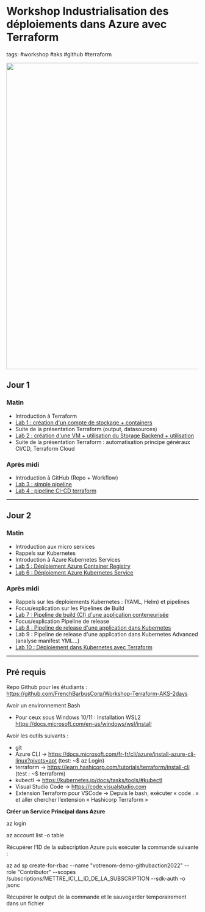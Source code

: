 # Workshop Industrialisation des déploiements dans Azure avec Terraform 

tags: #workshop #aks #github #terraform

<img width='800' src='https://github.com/FrenchBarbusCorp/Workshop-Terraform-AKS-2days/blob/main/images/logoworkshop.jpg'/> 

## Jour 1 

### Matin
- Introduction à Terraform
- <a href='https://github.com/FrenchBarbusCorp/Workshop-Terraform-AKS-2days/tree/main/Terraform/Lab1_Compte_de_Stockage'>Lab 1 : création d'un compte de stockage + containers</a>
- Suite de la présentation Terraform (output, datasources)
- <a href='https://github.com/FrenchBarbusCorp/Workshop-Terraform-AKS-2days/tree/main/Terraform/Lab2_VM'>Lab 2 :  création d'une VM   + utilisation du Storage Backend + utilisation </a>
- Suite de la présentation Terraform : automatisation principe généraux CI/CD, Terraform Cloud

### Après midi
- Introduction à GitHub (Repo + Workflow)
- <a href='https://github.com/FrenchBarbusCorp/Workshop-Terraform-AKS-2days/tree/main/Pipelines/Lab3_Simple_Pipeline'>Lab 3 : simple pipeline </a>
- <a href='https://github.com/FrenchBarbusCorp/Workshop-Terraform-AKS-2days/tree/main/Terraform/Lab4_Pipeline_CI_CD_Terraform'>Lab 4 : pipeline CI-CD terraform </a>

---

## Jour 2
### Matin
- Introduction aux micro services
- Rappels sur Kubernetes
- Introduction à Azure Kubernetes Services
- <a href='https://github.com/FrenchBarbusCorp/Workshop-Terraform-AKS-2days/tree/main/Terraform/Lab5_Azure_Container_Registry'>Lab 5 : Déploiement Azure Container Registry </a>
- <a href='https://github.com/FrenchBarbusCorp/Workshop-Terraform-AKS-2days/tree/main/Terraform/Lab6_Azure_Kubernetes_Service'>Lab 6 : Déploiement Azure Kubernetes Service </a>

### Après midi
- Rappels sur les deploiements Kubernetes : (YAML, Helm) et pipelines
- Focus/explication sur les Pipelines de Build 
- <a href='https://github.com/FrenchBarbusCorp/Workshop-Terraform-AKS-2days/tree/main/Pipelines/Lab7_Pipeline_de_Build'>Lab 7 : Pipeline de build (CI) d'une application conteneurisée </a>
- Focus/explication Pipeline de release
- <a href='https://github.com/FrenchBarbusCorp/Workshop-Terraform-AKS-2days/tree/main/Pipelines/Lab8_Pipeline_de_Release'>Lab 8 : Pipeline de release d'une application dans Kubernetes </a>
- Lab 9 : Pipeline de release d'une application dans Kubernetes Advanced (analyse manifest YML...)
- <a href='https://github.com/FrenchBarbusCorp/Workshop-Terraform-AKS-2days/tree/main/Terraform/Lab10_Kubernetes_avec_Terraform'>Lab 10 : Déploiement dans Kubernetes avec Terraform </a>

---
## Pré requis

Repo Github pour les étudiants : https://github.com/FrenchBarbusCorp/Workshop-Terraform-AKS-2days

Avoir un environnement Bash 
- Pour ceux sous Windows 10/11 : Installation WSL2 https://docs.microsoft.com/en-us/windows/wsl/install

Avoir les outils suivants : 
- git
- Azure CLI -> https://docs.microsoft.com/fr-fr/cli/azure/install-azure-cli-linux?pivots=apt (test: ~$  az Login)
- terraform -> https://learn.hashicorp.com/tutorials/terraform/install-cli (test : ~$ terraform)
- kubectl -> https://kubernetes.io/docs/tasks/tools/#kubectl
- Visual Studio Code -> https://code.visualstudio.com
- Extension Terraform pour VSCode -> Depuis le bash, exécuter « code . » et aller chercher l’extension « Hashicorp Terraform »


**Créer un Service Principal dans Azure**

az login

az account list -o table

Récupérer l'ID de la subscription Azure puis exécuter la commande suivante :

az ad sp create-for-rbac --name "votrenom-demo-githubaction2022" --role "Contributor" --scopes /subscriptions/METTRE_ICI_L_ID_DE_LA_SUBSCRIPTION --sdk-auth -o jsonc

Récupérer le output de la commande et le sauvegarder temporairement dans un fichier 
   

